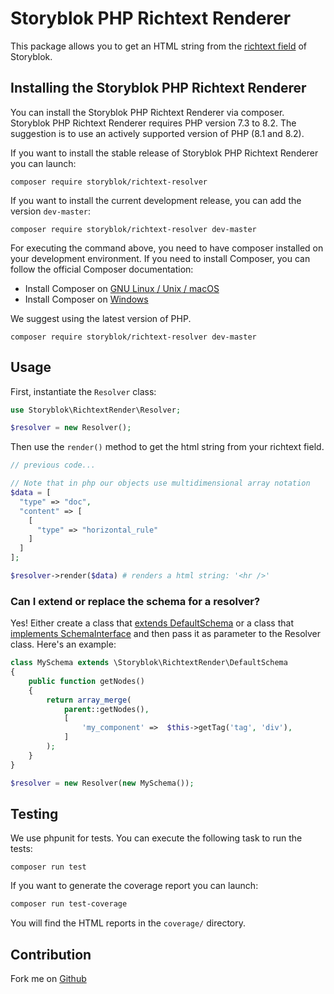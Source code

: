 # Storyblok PHP Richtext Renderer

This package allows you to get an HTML string from the [richtext field](https://www.storyblok.com/docs/richtext-field) of Storyblok.

## Installing the Storyblok PHP Richtext Renderer

You can install the Storyblok PHP Richtext Renderer via composer.
Storyblok PHP Richtext Renderer requires PHP version 7.3 to 8.2. The suggestion is to use an actively supported version of PHP (8.1 and 8.2).

If you want to install the stable release of Storyblok PHP Richtext Renderer you can launch:

```shell
composer require storyblok/richtext-resolver
```

If you want to install the current development release, you can add the version `dev-master`:

```shell
composer require storyblok/richtext-resolver dev-master
```

For executing the command above, you need to have composer installed on your development environment. If you need to install Composer, you can follow the official Composer documentation:

- Install Composer on [GNU Linux / Unix / macOS](https://getcomposer.org/doc/00-intro.md#installation-linux-unix-macos)
- Install Composer on [Windows](https://getcomposer.org/doc/00-intro.md#installation-windows)

We suggest using the latest version of PHP.

```shell
composer require storyblok/richtext-resolver dev-master
```

## Usage

First, instantiate the `Resolver` class:

```php
use Storyblok\RichtextRender\Resolver;

$resolver = new Resolver();

```

Then use the `render()` method to get the html string from your richtext field.

```php
// previous code...

// Note that in php our objects use multidimensional array notation
$data = [
  "type" => "doc",
  "content" => [
    [
      "type" => "horizontal_rule"
    ]
  ]
];

$resolver->render($data) # renders a html string: '<hr />'
```

### Can I extend or replace the schema for a resolver?

Yes! Either create a class that [extends DefaultSchema](https://github.com/storyblok/storyblok-php-richtext-renderer/blob/master/src/DefaultSchema.php)
or a class that [implements SchemaInterface]() and then pass it as parameter to the Resolver class.
Here's an example:

```php
class MySchema extends \Storyblok\RichtextRender\DefaultSchema
{
    public function getNodes()
    {
        return array_merge(
            parent::getNodes(),
            [
                'my_component' =>  $this->getTag('tag', 'div'),
            ]
        );
    }
}

$resolver = new Resolver(new MySchema());
```

## Testing

We use phpunit for tests. You can execute the following task to run the tests:

```shell
composer run test
```

If you want to generate the coverage report you can launch:

```bash
composer run test-coverage
```
You will find the HTML reports in the `coverage/` directory.

## Contribution

Fork me on [Github](https://github.com/storyblok/storyblok-php-richtext-renderer)
